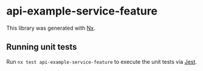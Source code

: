 # api-example-service-feature

This library was generated with [Nx](https://nx.dev).

## Running unit tests

Run `nx test api-example-service-feature` to execute the unit tests via [Jest](https://jestjs.io).
